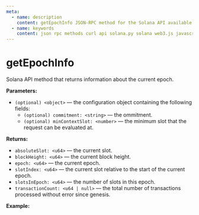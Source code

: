 ```yaml
---
meta:
  - name: description
    content: getEpochInfo JSON-RPC method for the Solana API available with examples in Solana web3.js, Solana.py, and cURL.
  - name: keywords
    content: json rpc methods curl api solana.py solana web3.js javascript python solana 
---
```


# getEpochInfo

Solana API method that returns information about the current epoch. 

**Parameters:** 

* `(optional) <object>` — the configuration object containing the following fields:
  * `(optional) commitment: <string>` — the ommitment.
  * `(optional) minContextSlot: <number>` — the minimum slot that the request can be evaluated at.

**Returns:** 

* `absoluteSlot: <u64>` — the current slot.
* `blockHeight: <u64>` — the current block height.
* `epoch: <u64>` — the current epoch.
* `slotIndex: <u64>` — the current slot relative to the start of the current epoch.
* `slotsInEpoch: <u64>` — the number of slots in this epoch.
* `transactionCount: <u64 | null>` — the total number of transactions processed without error since genesis.

**Example:**

<CodeSwitcher :languages="{js:'Solana web3.js', py:'Solana.py', cr:'cURL'}">
<template v-slot:js>

``` js
import { PublicKey, Connection } from "@solana/web3.js"

const nodeUrl = "CHAINSTACK_NODE_URL"
const connect = new Connection(nodeUrl);

(async () => {  
  console.log(await connect.getEpochInfo());
})();
```

</template>
<template v-slot:py>

``` py
from solana.rpc.api import Client

web3 = Client('CHAINSTACK_NODE_URL')

print(web3.get_epoch_info())
```

</template>
<template v-slot:cr>

``` sh
curl -X POST "CHAINSTACK_NODE_URL" \
  -H "Content-Type: application/json" \
  --data '{"jsonrpc":"2.0","id":1, "method":"getEpochInfo", "params" : []}'
```

</template>
</CodeSwitcher>